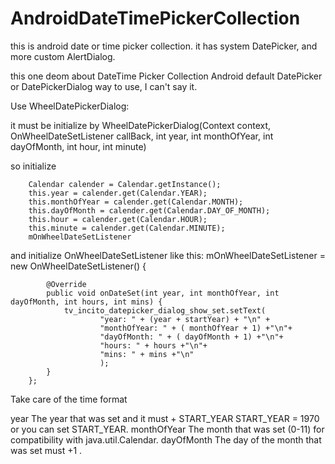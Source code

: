 # AndroidDateTimePickerCollection
this is android date or time picker collection. it has system DatePicker, and more custom AlertDialog.

this one deom about DateTime Picker Collection
Android default DatePicker or DatePickerDialog way to use, I can't say it.

Use WheelDatePickerDialog:

it must be initialize by
WheelDatePickerDialog(Context context, OnWheelDateSetListener callBack, int year, int monthOfYear, int dayOfMonth, int hour, int minute)

so initialize 

        Calendar calender = Calendar.getInstance();
        this.year = calender.get(Calendar.YEAR);
        this.monthOfYear = calender.get(Calendar.MONTH);
        this.dayOfMonth = calender.get(Calendar.DAY_OF_MONTH);
        this.hour = calender.get(Calendar.HOUR);
        this.minute = calender.get(Calendar.MINUTE);
        mOnWheelDateSetListener

and initialize OnWheelDateSetListener like this:
mOnWheelDateSetListener = new OnWheelDateSetListener() {

            @Override
            public void onDateSet(int year, int monthOfYear, int dayOfMonth, int hours, int mins) {
                tv_incito_datepicker_dialog_show_set.setText(
                        "year: " + (year + startYear) + "\n" +
                        "monthOfYear: " + ( monthOfYear + 1) +"\n"+
                        "dayOfMonth: " + ( dayOfMonth + 1) +"\n"+
                        "hours: " + hours +"\n"+
                        "mins: " + mins +"\n"
                        );
            }
        };
Take care of the time format

year The year that was set and it must + START_YEAR START_YEAR = 1970 or you can set START_YEAR.
monthOfYear The month that was set (0-11) for compatibility with java.util.Calendar.
dayOfMonth The day of the month that was set must +1 .


